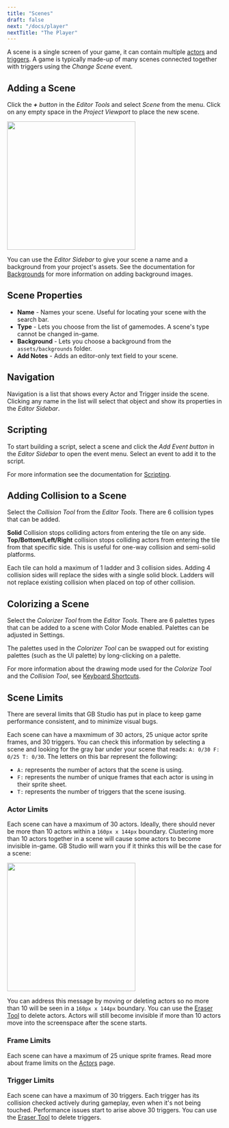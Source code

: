 ```yaml
---
title: "Scenes"
draft: false
next: "/docs/player"
nextTitle: "The Player"
---
```


A scene is a single screen of your game, it can contain multiple [actors](/docs/actors) and [triggers](/docs/triggers). A game is typically made-up of many scenes connected together with triggers using the _Change Scene_ event.

## Adding a Scene
Click the _**+** button_ in the _Editor Tools_ and select _Scene_ from the menu. Click on any empty space in the _Project Viewport_ to place the new scene.

<img src="/img/screenshots/add-scene.gif" style="width:300px"/>

You can use the _Editor Sidebar_ to give your scene a name and a background from your project's assets. See the documentation for [Backgrounds](/docs/backgrounds) for more information on adding background images.

## Scene Properties
- **Name** - Names your scene. Useful for locating your scene with the search bar.
- **Type** - Lets you choose from the list of gamemodes. A scene's type cannot be changed in-game.
- **Background** - Lets you choose a background from the `assets/backgrounds` folder.
- **Add Notes** - Adds an editor-only text field to your scene.

## Navigation
Navigation is a list that shows every Actor and Trigger inside the scene. Clicking any name in the list will select that object and show its properties in the _Editor Sidebar_.

## Scripting
To start building a script, select a scene and click the _Add Event button_ in the _Editor Sidebar_ to open the event menu. Select an event to add it to the script.

For more information see the documentation for [Scripting](/docs/scripting).

## Adding Collision to a Scene
Select the _Collision Tool_ from the _Editor Tools_. There are 6 collision types that can be added.

**Solid** Collision stops colliding actors from entering the tile on any side.  
**Top/Bottom/Left/Right** collision stops colliding actors from entering the tile from that specific side. This is useful for one-way collision and semi-solid platforms.

Each tile can hold a maximum of 1 ladder and 3 collision sides. Adding 4 collision sides will replace the sides with a single solid block. Ladders will not replace existing collision when placed on top of other collision.

## Colorizing a Scene
Select the _Colorizer Tool_ from the _Editor Tools_. There are 6 palettes types that can be added to a scene with Color Mode enabled. Palettes can be adjusted in Settings.

The palettes used in the _Colorizer Tool_ can be swapped out for existing palettes (such as the UI palette) by long-clicking on a palette.

For more information about the drawing mode used for the _Colorize Tool_ and the _Collision Tool_, see [Keyboard Shortcuts](/docs/keyboard-shortcuts).

## Scene Limits
There are several limits that GB Studio has put in place to keep game performance consistent, and to minimize visual bugs.

Each scene can have a maxmimum of 30 actors, 25 unique actor sprite frames, and 30 triggers. You can check this information by selecting a scene and looking for the gray bar under your scene that reads: ``A: 0/30 F: 0/25 T: 0/30``. The letters on this bar represent the following:
- ``A:`` represents the number of actors that the scene is using.
- ``F:`` represents the number of unique frames that each actor is using in their sprite sheet.
- ``T:`` represents the number of triggers that the scene isusing.

### Actor Limits
Each scene can have a maximum of 30 actors. Ideally, there should never be more than 10 actors within a ``160px x 144px`` boundary. Clustering more than 10 actors together in a scene will cause some actors to become invisible in-game. GB Studio will warn you if it thinks this will be the case for a scene:  

<img src ="https://user-images.githubusercontent.com/16776042/94731004-03c44100-035c-11eb-917f-c0589052e604.png" style="width:300px"/>  

You can address this message by moving or deleting actors so no more than 10 will be seen in a ``160px x 144px`` boundary. You can use the [Eraser Tool](/docs/keyboard-shortcuts/#Game-World) to delete actors. Actors will still become invisible if more than 10 actors move into the screenspace after the scene starts.

### Frame Limits
Each scene can have a maximum of 25 unique sprite frames. Read more about frame limits on the [Actors](/docs/actors/#Frame-Limits) page.

### Trigger Limits
Each scene can have a maximum of 30 triggers. Each trigger has its collision checked actively during gameplay, even when it's not being touched. Performance issues start to arise above 30 triggers. You can use the [Eraser Tool](/docs/keyboard-shortcuts/#Game-World) to delete triggers.
